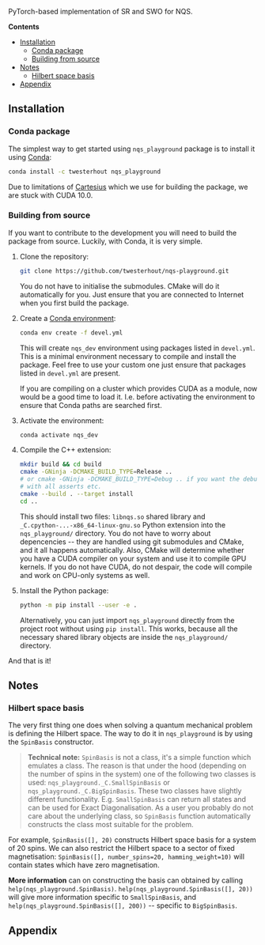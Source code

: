 PyTorch-based implementation of SR and SWO for NQS.


**Contents**  
- [Installation](#installation-and-use)
  - [Conda package](#conda-package)
  - [Building from source](#building-from-source)
- [Notes](#version-semantics)
  - [Hilbert space basis](#hilbert-space-basis)
- [Appendix](#appendix)


## Installation


### Conda package

The simplest way to get started using `nqs_playground` package is to install it
using [Conda](https://docs.conda.io/en/latest/):
```sh
conda install -c twesterhout nqs_playground
```

Due to limitations of
[Cartesius](https://userinfo.surfsara.nl/systems/cartesius) which we use for
building the package, we are stuck with CUDA 10.0.


### Building from source

If you want to contribute to the development you will need to build the package
from source. Luckily, with Conda, it is very simple.

1. Clone the repository:
   ```sh
   git clone https://github.com/twesterhout/nqs-playground.git
   ```
   You do not have to initialise the submodules. CMake will do it automatically
   for you. Just ensure that you are connected to Internet when you first build
   the package.

2. Create a [Conda environment](https://docs.conda.io/projects/conda/en/latest/user-guide/tasks/manage-environments.html):
   ```sh
   conda env create -f devel.yml
   ```
   This will create `nqs_dev` environment using packages listed in `devel.yml`.
   This is a minimal environment necessary to compile and install the package.
   Feel free to use your custom one just ensure that packages listed in
   `devel.yml` are present.

   If you are compiling on a cluster which provides CUDA as a module, now would
   be a good time to load it. I.e. before activating the environment to ensure
   that Conda paths are searched first.

3. Activate the environment:
   ```sh
   conda activate nqs_dev
   ```

4. Compile the C++ extension:
   ```sh
   mkdir build && cd build
   cmake -GNinja -DCMAKE_BUILD_TYPE=Release ..
   # or cmake -GNinja -DCMAKE_BUILD_TYPE=Debug .. if you want the debug version
   # with all asserts etc.
   cmake --build . --target install
   cd ..
   ```
   This should install two files: `libnqs.so` shared library and
   `_C.cpython-...-x86_64-linux-gnu.so` Python extension into the
   `nqs_playground/` directory. You do not have to worry about depencencies --
   they are handled using git submodules and CMake, and it all happens
   automatically. Also, CMake will determine whether you have a CUDA compiler
   on your system and use it to compile GPU kernels. If you do not have CUDA,
   do not despair, the code will compile and work on CPU-only systems as well.

5. Install the Python package:
   ```sh
   python -m pip install --user -e .
   ```
   Alternatively, you can just import `nqs_playground` directly from the project
   root without using `pip install`. This works, because all the necessary
   shared library objects are inside the `nqs_playground/` directory.

And that is it!


## Notes

### Hilbert space basis

The very first thing one does when solving a quantum mechanical problem is
defining the Hilbert space. The way to do it in `nqs_playground` is by using
the `SpinBasis` constructor.

> **Technical note:** `SpinBasis` is not a class, it's a simple function which
> emulates a class. The reason is that under the hood (depending on the number
> of spins in the system) one of the following two classes is used:
> `nqs_playground._C.SmallSpinBasis` or `nqs_playground._C.BigSpinBasis`. These
> two classes have slightly different functionality. E.g. `SmallSpinBasis` can
> return all states and can be used for Exact Diagonalisation. As a user you
> probably do not care about the underlying class, so `SpinBasis` function
> automatically constructs the class most suitable for the problem.

For example, `SpinBasis([], 20)` constructs Hilbert space basis for a system of
20 spins. We can also restrict the Hilbert space to a sector of fixed
magnetisation: `SpinBasis([], number_spins=20, hamming_weight=10)` will contain
states which have zero magnetisation.

**More information** can on constructing the basis can obtained by calling
`help(nqs_playground.SpinBasis)`. `help(nqs_playground.SpinBasis([], 20))` will
give more information specific to `SmallSpinBasis`, and
`help(nqs_playground.SpinBasis([], 200))` -- specific to `BigSpinBasis`.

## Appendix
